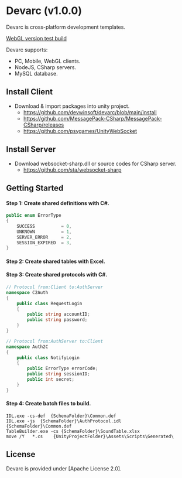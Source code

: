 # Devarc (v1.0.0)
Devarc is cross-platform development templates.

[WebGL version test build](http://ec2-52-78-42-13.ap-northeast-2.compute.amazonaws.com/a/index.html)

Devarc supports:
- PC, Mobile, WebGL clients.
- NodeJS, CSharp servers.
- MySQL database.

## Install Client ##
* Download & import packages into unity project.
  * https://github.com/devwinsoft/devarc/blob/main/install
  * https://github.com/MessagePack-CSharp/MessagePack-CSharp/releases
  * https://github.com/psygames/UnityWebSocket
    

## Install Server ##
* Download websocket-sharp.dll or source codes for CSharp server.
  * https://github.com/sta/websocket-sharp
    
## Getting Started ##
#### Step 1: Create shared definitions with C#. ####
```csharp
public enum ErrorType
{
    SUCCESS          = 0,
    UNKNOWN          = 1,
    SERVER_ERROR     = 2,
    SESSION_EXPIRED  = 3,
}
```
#### Step 2: Create shared tables with Excel. ####
#### Step 3: Create shared protocols with C#. ####
```csharp
// Protocol from:Client to:AuthServer
namespace C2Auth
{
    public class RequestLogin
    {
        public string accountID;
        public string password;
    }
}

// Protocol from:AuthServer to:Client
namespace Auth2C
{
    public class NotifyLogin
    {
        public ErrorType errorCode;
        public string sessionID;
        public int secret;
    }
}
```
#### Step 4: Create batch files to build. ####
```
IDL.exe -cs-def  {SchemaFolder}\Common.def
IDL.exe -js  {SchemaFolder}\AuthProtocol.idl  {SchemaFolder}\Common.def
TableBuilder.exe -cs {SchemaFolder}\SoundTable.xlsx
move /Y   *.cs    {UnityProjectFolder}\Assets\Scripts\Generated\
```

## License ##

Devarc is provided under [Apache License 2.0].


